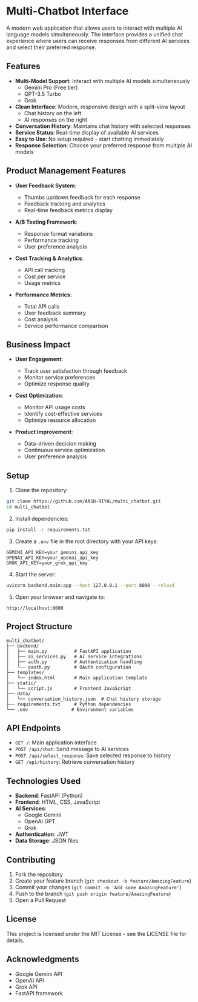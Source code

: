 # Multi-Chatbot Interface

A modern web application that allows users to interact with multiple AI language models simultaneously. The interface provides a unified chat experience where users can receive responses from different AI services and select their preferred response.

## Features

- **Multi-Model Support**: Interact with multiple AI models simultaneously
  - Gemini Pro (Free tier)
  - GPT-3.5 Turbo
  - Grok
- **Clean Interface**: Modern, responsive design with a split-view layout
  - Chat history on the left
  - AI responses on the right
- **Conversation History**: Maintains chat history with selected responses
- **Service Status**: Real-time display of available AI services
- **Easy to Use**: No setup required - start chatting immediately
- **Response Selection**: Choose your preferred response from multiple AI models

## Product Management Features

- **User Feedback System**:
  - Thumbs up/down feedback for each response
  - Feedback tracking and analytics
  - Real-time feedback metrics display

- **A/B Testing Framework**:
  - Response format variations
  - Performance tracking
  - User preference analysis

- **Cost Tracking & Analytics**:
  - API call tracking
  - Cost per service
  - Usage metrics

- **Performance Metrics**:
  - Total API calls
  - User feedback summary
  - Cost analysis
  - Service performance comparison

## Business Impact

- **User Engagement**:
  - Track user satisfaction through feedback
  - Monitor service preferences
  - Optimize response quality

- **Cost Optimization**:
  - Monitor API usage costs
  - Identify cost-effective services
  - Optimize resource allocation

- **Product Improvement**:
  - Data-driven decision making
  - Continuous service optimization
  - User preference analysis

## Setup

1. Clone the repository:
```bash
git clone https://github.com/ANSH-RIYAL/multi_chatbot.git
cd multi_chatbot
```

2. Install dependencies:
```bash
pip install -r requirements.txt
```

3. Create a `.env` file in the root directory with your API keys:
```env
GEMINI_API_KEY=your_gemini_api_key
OPENAI_API_KEY=your_openai_api_key
GROK_API_KEY=your_grok_api_key
```

4. Start the server:
```bash
uvicorn backend.main:app --host 127.0.0.1 --port 8000 --reload
```

5. Open your browser and navigate to:
```
http://localhost:8000
```

## Project Structure

```
multi_chatbot/
├── backend/
│   ├── main.py          # FastAPI application
│   ├── ai_services.py   # AI service integrations
│   ├── auth.py          # Authentication handling
│   └── oauth.py         # OAuth configuration
├── templates/
│   └── index.html       # Main application template
├── static/
│   └── script.js        # Frontend JavaScript
├── data/
│   └── conversation_history.json  # Chat history storage
├── requirements.txt     # Python dependencies
└── .env                # Environment variables
```

## API Endpoints

- `GET /`: Main application interface
- `POST /api/chat`: Send message to AI services
- `POST /api/select_response`: Save selected response to history
- `GET /api/history`: Retrieve conversation history

## Technologies Used

- **Backend**: FastAPI (Python)
- **Frontend**: HTML, CSS, JavaScript
- **AI Services**: 
  - Google Gemini
  - OpenAI GPT
  - Grok
- **Authentication**: JWT
- **Data Storage**: JSON files

## Contributing

1. Fork the repository
2. Create your feature branch (`git checkout -b feature/AmazingFeature`)
3. Commit your changes (`git commit -m 'Add some AmazingFeature'`)
4. Push to the branch (`git push origin feature/AmazingFeature`)
5. Open a Pull Request

## License

This project is licensed under the MIT License - see the LICENSE file for details.

## Acknowledgments

- Google Gemini API
- OpenAI API
- Grok API
- FastAPI framework
